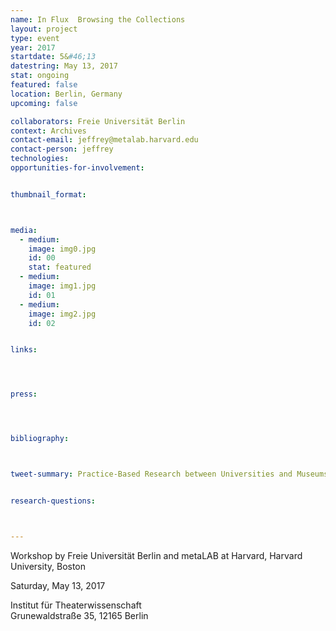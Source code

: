```yaml
---
name: In Flux  Browsing the Collections
layout: project
type: event
year: 2017
startdate: 5&#46;13
datestring: May 13, 2017
stat: ongoing
featured: false
location: Berlin, Germany
upcoming: false

collaborators: Freie Universität Berlin
context: Archives
contact-email: jeffrey@metalab.harvard.edu
contact-person: jeffrey
technologies: 
opportunities-for-involvement:


thumbnail_format:



media:
  - medium:
    image: img0.jpg
    id: 00
    stat: featured
  - medium:
    image: img1.jpg
    id: 01
  - medium:
    image: img2.jpg
    id: 02


links:




press:




bibliography:



tweet-summary: Practice-Based Research between Universities and Museums II


research-questions:



---
```


Workshop by Freie Universität Berlin and metaLAB at Harvard, Harvard University, Boston

Saturday, May 13, 2017

Institut für Theaterwissenschaft<br />
Grunewaldstraße 35, 12165 Berlin
